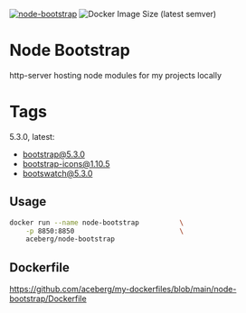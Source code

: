 [![node-bootstrap](https://github.com/aceberg/my-dockerfiles/actions/workflows/node-bootstrap.yml/badge.svg)](https://github.com/aceberg/my-dockerfiles/actions/workflows/node-bootstrap.yml)
![Docker Image Size (latest semver)](https://img.shields.io/docker/image-size/aceberg/node-bootstrap)

# Node Bootstrap

http-server hosting node modules for my projects locally

# Tags
5.3.0, latest:
- bootstrap@5.3.0
- bootstrap-icons@1.10.5
- bootswatch@5.3.0

## Usage

```sh
docker run --name node-bootstrap          \
    -p 8850:8850                          \
    aceberg/node-bootstrap
```

## Dockerfile

https://github.com/aceberg/my-dockerfiles/blob/main/node-bootstrap/Dockerfile